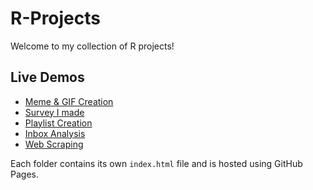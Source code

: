 # R-Projects
Welcome to my collection of R projects!

## Live Demos

- [Meme & GIF Creation](https://msum500.github.io/R-Projects/Project1/)
- [Survey I made](https://msum500.github.io/R-Projects/Project2/)
- [Playlist Creation](https://msum500.github.io/R-Projects/Project3/)
- [Inbox Analysis](https://msum500.github.io/R-Projects/Project4/)
- [Web Scraping](https://msum500.github.io/R-Projects/Project5/)

Each folder contains its own `index.html` file and is hosted using GitHub Pages.
